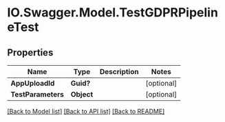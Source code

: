 # IO.Swagger.Model.TestGDPRPipelineTest
## Properties

Name | Type | Description | Notes
------------ | ------------- | ------------- | -------------
**AppUploadId** | **Guid?** |  | [optional] 
**TestParameters** | **Object** |  | [optional] 

[[Back to Model list]](../README.md#documentation-for-models) [[Back to API list]](../README.md#documentation-for-api-endpoints) [[Back to README]](../README.md)

